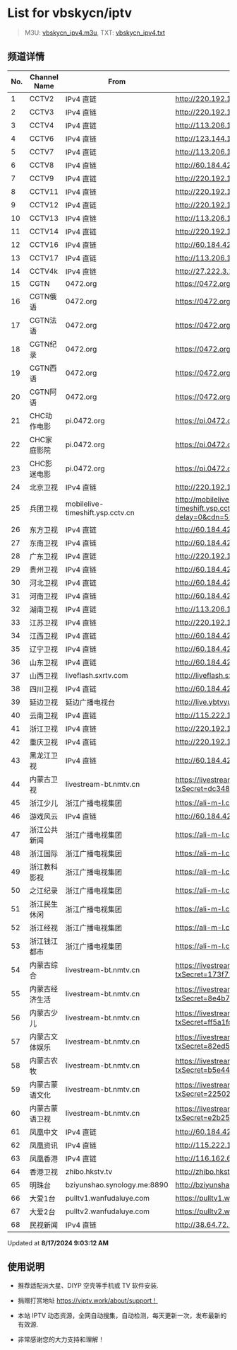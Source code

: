 # List for **vbskycn/iptv**

> M3U: [vbskycn_ipv4.m3u](./vbskycn_ipv4.m3u ), TXT: [vbskycn_ipv4.txt](./txt/vbskycn_ipv4.txt )

## 频道详情

| No. | Channel Name | From | Source |
| --- | ------------ | ---- | ------ |
| 1 | CCTV2 | IPv4 直链 | <http://220.192.1.236:8008/udp/225.0.4.132:7980> |
| 2 | CCTV3 | IPv4 直链 | <http://220.192.1.236:8008/udp/225.0.4.142:7980> |
| 3 | CCTV4 | IPv4 直链 | <http://113.206.114.32:4000/udp/225.0.4.176:7980> |
| 4 | CCTV6 | IPv4 直链 | <http://123.144.190.247:8001/udp/225.0.4.144:7980> |
| 5 | CCTV7 | IPv4 直链 | <http://113.206.114.32:4000/udp/225.0.4.127:7980> |
| 6 | CCTV8 | IPv4 直链 | <http://60.184.42.82:8881/udp/233.50.200.110:5140> |
| 7 | CCTV9 | IPv4 直链 | <http://220.192.1.236:8008/udp/225.0.4.131:7980> |
| 8 | CCTV11 | IPv4 直链 | <http://220.192.1.236:8008/udp/225.0.4.218:7980> |
| 9 | CCTV12 | IPv4 直链 | <http://220.192.1.236:8008/udp/225.0.4.129:7980> |
| 10 | CCTV13 | IPv4 直链 | <http://113.206.114.32:4000/udp/225.0.4.219:7980> |
| 11 | CCTV14 | IPv4 直链 | <http://220.192.1.236:8008/udp/225.0.4.128:7980> |
| 12 | CCTV16 | IPv4 直链 | <http://60.184.42.121:8881/udp/233.50.200.112:5140> |
| 13 | CCTV17 | IPv4 直链 | <http://113.206.114.32:4000/udp/225.0.4.179:7980> |
| 14 | CCTV4k | IPv4 直链 | <http://27.222.3.214/liveali-tp4k.cctv.cn/live/4K10M.stream/playlist.m3u8> |
| 15 | CGTN | 0472.org | <https://0472.org/hls/cgtn.m3u8> |
| 16 | CGTN俄语 | 0472.org | <https://0472.org/hls/cgtne.m3u8> |
| 17 | CGTN法语 | 0472.org | <https://0472.org/hls/cgtnf.m3u8> |
| 18 | CGTN纪录 | 0472.org | <https://0472.org/hls/cgtnd.m3u8> |
| 19 | CGTN西语 | 0472.org | <https://0472.org/hls/cgtnx.m3u8> |
| 20 | CGTN阿语 | 0472.org | <https://0472.org/hls/cgtna.m3u8> |
| 21 | CHC动作电影 | pi.0472.org | <https://pi.0472.org/chc/dz.m3u8> |
| 22 | CHC家庭影院 | pi.0472.org | <https://pi.0472.org/chc/jt.m3u8> |
| 23 | CHC影迷电影 | pi.0472.org | <https://pi.0472.org/chc/ym.m3u8> |
| 24 | 北京卫视 | IPv4 直链 | <http://220.192.1.236:8008/udp/225.0.4.78:7980> |
| 25 | 兵团卫视 | mobilelive-timeshift.ysp.cctv.cn | <http://mobilelive-timeshift.ysp.cctv.cn/timeshift/ysp/2022606701/timeshift.m3u8?delay=0&cdn=5202> |
| 26 | 东方卫视 | IPv4 直链 | <http://60.184.42.82:8881/udp/233.50.200.146:5140> |
| 27 | 东南卫视 | IPv4 直链 | <http://60.184.42.82:8881/udp/233.50.201.146:5140> |
| 28 | 广东卫视 | IPv4 直链 | <http://220.192.1.236:8008/udp/225.0.4.84:7980> |
| 29 | 贵州卫视 | IPv4 直链 | <http://60.184.42.121:8881/udp/233.50.201.142:5140> |
| 30 | 河北卫视 | IPv4 直链 | <http://60.184.42.121:8881/udp/233.50.200.105:5140> |
| 31 | 河南卫视 | IPv4 直链 | <http://60.184.42.121:8881/udp/233.50.201.144:5140> |
| 32 | 湖南卫视 | IPv4 直链 | <http://113.206.114.32:4000/udp/225.0.4.75:7980> |
| 33 | 江苏卫视 | IPv4 直链 | <http://220.192.1.236:8008/udp/225.0.4.79:7980> |
| 34 | 江西卫视 | IPv4 直链 | <http://60.184.42.121:8881/udp/233.50.200.119:5140> |
| 35 | 辽宁卫视 | IPv4 直链 | <http://60.184.42.82:8881/udp/233.50.201.141:5140> |
| 36 | 山东卫视 | IPv4 直链 | <http://60.184.42.121:8881/udp/233.50.201.105:5140> |
| 37 | 山西卫视 | liveflash.sxrtv.com | <http://liveflash.sxrtv.com/live/sxwshd.m3u8?sub_m3u8=true&edge_slice=true> |
| 38 | 四川卫视 | IPv4 直链 | <http://60.184.42.121:8881/udp/233.50.200.118:5140> |
| 39 | 延边卫视 | 延边广播电视台 | <http://live.ybtvyun.com/video/s10006-44f040627ca1/index.m3u8> |
| 40 | 云南卫视 | IPv4 直链 | <http://115.222.143.106:8808/udp/233.50.200.115:5140> |
| 41 | 浙江卫视 | IPv4 直链 | <http://220.192.1.236:8008/udp/225.0.4.81:7980> |
| 42 | 重庆卫视 | IPv4 直链 | <http://220.192.1.236:8008/udp/225.0.4.187:7980> |
| 43 | 黑龙江卫视 | IPv4 直链 | <http://60.184.42.82:8881/udp/233.50.200.189:5140> |
| 44 | 内蒙古卫视 | livestream-bt.nmtv.cn | <https://livestream-bt.nmtv.cn/nmtv/2314general.m3u8?txSecret=dc348a27bd36fe1bd63562af5e7269ea&txTime=771EF880> |
| 45 | 浙江少儿 | 浙江广播电视集团 | <https://ali-m-l.cztv.com/channels/lantian/channel008/1080p.m3u8> |
| 46 | 游戏风云 | IPv4 直链 | <http://60.184.42.121:8881/udp/233.50.200.14:5140> |
| 47 | 浙江公共新闻 | 浙江广播电视集团 | <https://ali-m-l.cztv.com/channels/lantian/channel007/1080p.m3u8> |
| 48 | 浙江国际 | 浙江广播电视集团 | <https://ali-m-l.cztv.com/channels/lantian/channel010/1080p.m3u8> |
| 49 | 浙江教科影视 | 浙江广播电视集团 | <https://ali-m-l.cztv.com/channels/lantian/channel004/1080p.m3u8> |
| 50 | 之江纪录 | 浙江广播电视集团 | <https://ali-m-l.cztv.com/channels/lantian/channel012/1080p.m3u8> |
| 51 | 浙江民生休闲 | 浙江广播电视集团 | <https://ali-m-l.cztv.com/channels/lantian/channel006/1080p.m3u8> |
| 52 | 浙江经视 | 浙江广播电视集团 | <https://ali-m-l.cztv.com/channels/lantian/channel003/1080p.m3u8> |
| 53 | 浙江钱江都市 | 浙江广播电视集团 | <https://ali-m-l.cztv.com/channels/lantian/channel002/1080p.m3u8> |
| 54 | 内蒙古综合 | livestream-bt.nmtv.cn | <https://livestream-bt.nmtv.cn/nmtv/2316general.m3u8?txSecret=173f71025a2de64458989cfb281a0a37&txTime=771E8800> |
| 55 | 内蒙古经济生活 | livestream-bt.nmtv.cn | <https://livestream-bt.nmtv.cn/nmtv/2317general.m3u8?txSecret=8e4b7cf6a2c8a75f74aef1a8a07cef43&txTime=771E8800> |
| 56 | 内蒙古少儿 | livestream-bt.nmtv.cn | <https://livestream-bt.nmtv.cn/nmtv/2318general.m3u8?txSecret=ff5a1fd70ea228ee35b0d29895f37c56&txTime=771E8800> |
| 57 | 内蒙古文体娱乐 | livestream-bt.nmtv.cn | <https://livestream-bt.nmtv.cn/nmtv/2319general.m3u8?txSecret=82ed51a2a4cbf85b62fec8ef2bfe4529&txTime=771E8800> |
| 58 | 内蒙古农牧 | livestream-bt.nmtv.cn | <https://livestream-bt.nmtv.cn/nmtv/2320general.m3u8?txSecret=b5e44fcd9473993661f17746112ad1b7&txTime=771E8800> |
| 59 | 内蒙古蒙语文化 | livestream-bt.nmtv.cn | <https://livestream-bt.nmtv.cn/nmtv/2321general.m3u8?txSecret=2250268a1d326dbbc4cbf0ba32649ca5&txTime=771E8800> |
| 60 | 内蒙古蒙语卫视 | livestream-bt.nmtv.cn | <https://livestream-bt.nmtv.cn/nmtv/2315general.m3u8?txSecret=e2b255285dd119a92c8aa5cdf00f8b84&txTime=771EF880> |
| 61 | 凤凰中文 | IPv4 直链 | <http://60.184.42.121:8881/udp/233.50.200.42:5140> |
| 62 | 凤凰资讯 | IPv4 直链 | <http://115.222.143.106:8808/udp/233.50.200.192:5140> |
| 63 | 凤凰香港 | IPv4 直链 | <http://116.162.6.192/1.v.smtcdns.net/qctv.fengshows.cn/live/0701phk72.m3u8> |
| 64 | 香港卫视 | zhibo.hkstv.tv | <http://zhibo.hkstv.tv/livestream/mutfysrq/playlist.m3u8> |
| 65 | 明珠台 | bziyunshao.synology.me:8890 | <http://bziyunshao.synology.me:8890/bysid/2> |
| 66 | 大爱1台 | pulltv1.wanfudaluye.com | <https://pulltv1.wanfudaluye.com/live/tv1.m3u8> |
| 67 | 大爱2台 | pulltv2.wanfudaluye.com | <https://pulltv2.wanfudaluye.com/live/tv2.m3u8> |
| 68 | 民视新闻 | IPv4 直链 | <http://38.64.72.148:80/hls/modn/list/4012/chunklist1.m3u8> |

Updated at **8/17/2024 9:03:12 AM**

## 使用说明

- 推荐适配派大星、DIYP 空壳等手机或 TV 软件安装.

- 捐赠打赏地址 <https://viptv.work/about/support！>

- 本站 IPTV 动态资源，全网自动搜集，自动检测，每天更新一次，发布最新的有效源.

- 非常感谢您的大力支持和理解！
